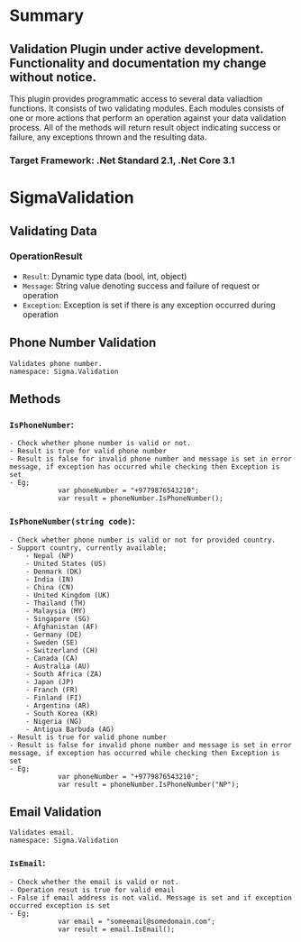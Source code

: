 # Summary
## Validation Plugin under active development. Functionality and documentation my change without notice. ##

This plugin provides programmatic access to several data valiadtion functions. It consists of two validating modules.
Each modules consists of one or more actions that perform an operation against your data validation process.
All of the methods will return result object indicating success or failure, any exceptions thrown and the resulting data.

### Target Framework: .Net Standard 2.1, .Net Core 3.1 ###

# SigmaValidation
## Validating Data
### OperationResult<T>
- `Result`: Dynamic type data (bool, int, object)
- `Message`: String value denoting success and failure of request or operation
- `Exception`: Exception is set if there is any exception occurred during operation
## Phone Number Validation
    Validates phone number.
    namespace: Sigma.Validation
    
## Methods
### `IsPhoneNumber`:  
    - Check whether phone number is valid or not.
    - Result is true for valid phone number
    - Result is false for invalid phone number and message is set in error message, if exception has occurred while checking then Exception is set
    - Eg;   
                var phoneNumber = "+9779876543210";
                var result = phoneNumber.IsPhoneNumber();

### `IsPhoneNumber(string code)`:  
    - Check whether phone number is valid or not for provided country.
    - Support country, currently available;
        - Nepal (NP)
        - United States (US)
        - Denmark (DK)
        - India (IN)
        - China (CN)
        - United Kingdom (UK)
        - Thailand (TH)
        - Malaysia (MY)
        - Singapore (SG)
        - Afghanistan (AF)
        - Germany (DE)
        - Sweden (SE)
        - Switzerland (CH)
        - Canada (CA)
        - Australia (AU)
        - South Africa (ZA)
        - Japan (JP)
        - Franch (FR)
        - Finland (FI)
        - Argentina (AR)
        - South Korea (KR)
        - Nigeria (NG)
        - Antigua Barbuda (AG)
    - Result is true for valid phone number
    - Result is false for invalid phone number and message is set in error message, if exception has occurred while checking then Exception is set
    - Eg;   
                var phoneNumber = "+9779876543210";
                var result = phoneNumber.IsPhoneNumber("NP");
## Email Validation
    Validates email.
    namespace: Sigma.Validation
	
### `IsEmail`: 
    - Check whether the email is valid or not.
    - Operation resut is true for valid email
    - False if email address is not valid. Message is set and if exception occurred exception is set
    - Eg;   
                var email = "someemail@somedomain.com";
                var result = email.IsEmail();